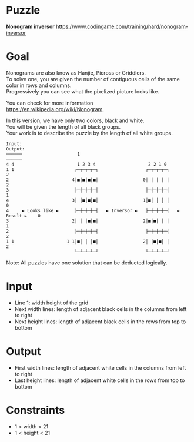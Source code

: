 # Puzzle
**Nonogram inversor** https://www.codingame.com/training/hard/nonogram-inversor

# Goal
Nonograms are also know as Hanjie, Picross or Griddlers.  
To solve one, you are given the number of contiguous cells of the same color in rows and columns.  
Progressively you can see what the pixelized picture looks like.  

You can check for more information https://en.wikipedia.org/wiki/Nonogram.

In this version, we have only two colors, black and white.  
You will be given the length of all black groups.  
Your work is to describe the puzzle by the length of all white groups.  

```
Input:                                                                         Output:   
──────                     1                                                   ──────
4 4                        1 2 3 4                    2 2 1 0                  
1 1                       ┌─┬─┬─┬─┐                  ┌─┬─┬─┬─┐                 2
2                        4│■│■│■│■│                 0│ │ │ │ │                 2
3                         ├─┼─┼─┼─┤                  ├─┼─┼─┼─┤                 1
4                        3│ │■│■│■│                 1│■│ │ │ │                 0
4     ► Looks like ►      ├─┼─┼─┼─┤   ► Inversor ►   ├─┼─┼─┼─┤   ► Result ►    0
3                        2│ │ │■│■│                 2│■│■│ │ │                 1
2                         ├─┼─┼─┼─┤                  ├─┼─┼─┼─┤                 2
1 1                    1 1│■│ │ │■│                 2│ │■│■│ │                 2
                          └─┴─┴─┴─┘                  └─┴─┴─┴─┘                 
```

Note: All puzzles have one solution that can be deducted logically.

# Input
* Line 1: width height of the grid
* Next width lines: length of adjacent black cells in the columns from left to right
* Next height lines: length of adjacent black cells in the rows from top to bottom

# Output
* First width lines: length of adjacent white cells in the columns from left to right
* Last height lines: length of adjacent white cells in the rows from top to bottom

# Constraints
* 1 < width < 21
* 1 < height < 21
